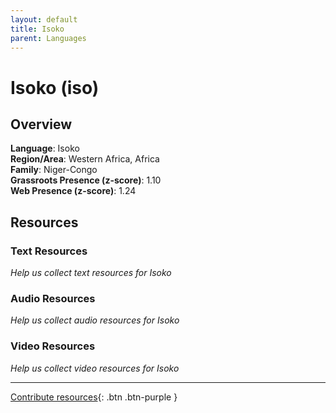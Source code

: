 ```yaml
---
layout: default
title: Isoko
parent: Languages
---
```


# Isoko (iso)

## Overview

**Language**: Isoko  
**Region/Area**: Western Africa, Africa  
**Family**: Niger-Congo  
**Grassroots Presence (z-score)**: 1.10  
**Web Presence (z-score)**: 1.24  

## Resources

### Text Resources
*Help us collect text resources for Isoko*

### Audio Resources
*Help us collect audio resources for Isoko*

### Video Resources
*Help us collect video resources for Isoko*

---

[Contribute resources](https://forms.office.com/e/1SfLJx3u1r){: .btn .btn-purple }
